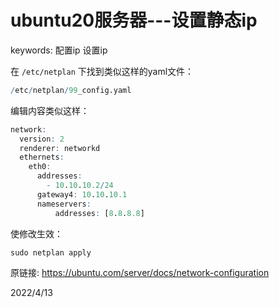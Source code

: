 # ubuntu20服务器---设置静态ip

keywords: 配置ip 设置ip  

在 `/etc/netplan` 下找到类似这样的yaml文件：  
```r
/etc/netplan/99_config.yaml
```

编辑内容类似这样：  
```r
network:
  version: 2
  renderer: networkd
  ethernets:
    eth0:
      addresses:
        - 10.10.10.2/24
      gateway4: 10.10.10.1
      nameservers:
          addresses: [8.8.8.8]
```

使修改生效：  
```r
sudo netplan apply
```


原链接: https://ubuntu.com/server/docs/network-configuration  


2022/4/13  
